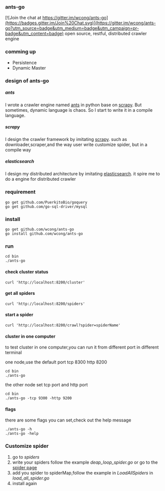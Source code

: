 ### ants-go

[![Join the chat at https://gitter.im/wcong/ants-go](https://badges.gitter.im/Join%20Chat.svg)](https://gitter.im/wcong/ants-go?utm_source=badge&utm_medium=badge&utm_campaign=pr-badge&utm_content=badge)
open source, restful, distributed crawler engine
### comming up

* Persistence
* Dynamic Master

### design of ants-go
##### ants
I wrote a crawler engine named [ants](https://github.com/wcong/ants) in python base on [scrapy](https://github.com/scrapy/scrapy). But sometimes, dynamic language is chaos.
So I start to write it in a compile language. 
##### scrapy
I design the crawler framework  by imitating  [scrapy](https://github.com/scrapy/scrapy).
such as downloader,scraper,and the way user write customize spider,
but in a compile way
##### elasticsearch
I design my distributed architecture by imitating [elasticsearch](https://github.com/elasticsearch/elasticsearch).
it spire me to do a engine for distributed crawler
### requirement
``` shell
go get github.com/PuerkitoBio/goquery
go get github.com/go-sql-driver/mysql
```
### install

``` shell
go get github.com/wcong/ants-go
go install github.com/wcong/ants-go
```

### run

``` shell
cd bin
./ants-go
```

#### check cluster status

```
curl 'http://localhost:8200/cluster'
```

#### get all spiders

```
curl 'http://localhost:8200/spiders'
```

#### start a spider

```
curl 'http://localhost:8200/crawl?spider=spiderName'
```


#### cluster in one computer
to test cluster in one computer,you can run it from different port in different terminal

one node,use the default port tcp 8300 http 8200

``` shell
cd bin
./ants-go
```

the other node set tcp port and http port

``` shell
cd bin
./ants-go -tcp 9300 -http 9200
```
#### flags
there are some flags you can set,check out the help message

``` shell
./ants-go -h
./ants-go -help
```

### Customize spider
1.	go to *spiders*
2.	write your spiders follow the example *deap_loop_spider.go* or go to the [spider page](./SPIDER.md)
3.	add you spider to spiderMap,follow the example in *LoadAllSpiders* in *load_all_spider.go*
4.	install again

